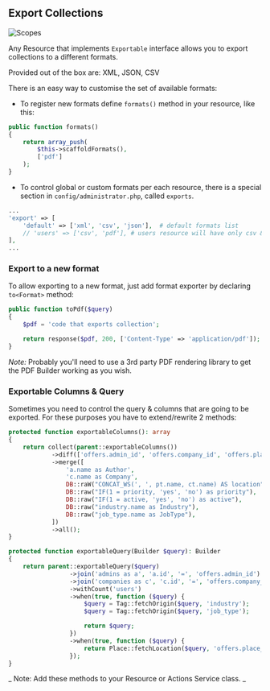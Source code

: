 ## Export Collections

![Scopes](http://docs.adminarchitect.com/docs/images/index/exports.jpg)

Any Resource that implements `Exportable` interface allows you to export collections to a different formats.

Provided out of the box are: XML, JSON, CSV

There is an easy way to customise the set of available formats:

* To register new formats define `formats()` method in your resource, like this:

```php
public function formats()
{
	return array_push(
		$this->scaffoldFormats(),
		['pdf']
	);
}
```
* To control global or custom formats per each resource, there is a special section in `config/administrator.php`, called `exports`.

```php
...
'export' => [
    'default' => ['xml', 'csv', 'json'],  # default formats list
    // 'users' => ['csv', 'pdf'], # users resource will have only csv & pdf formats
],
...
```

### Export to a new format
To allow exporting to a new format, just add format exporter by declaring `to<Format>` method:

```php
public function toPdf($query)
{
	$pdf = 'code that exports collection';

	return response($pdf, 200, ['Content-Type' => 'application/pdf']);
}
```

*Note:* Probably you'll need to use a 3rd party PDF rendering library to get the PDF Builder working as you wish.

### Exportable Columns & Query

Sometimes you need to control the query & columns that are going to be exported.
For these purposes you have to extend/rewrite 2 methods:

```php
protected function exportableColumns(): array
{
	return collect(parent::exportableColumns())
            ->diff(['offers.admin_id', 'offers.company_id', 'offers.place_id']])
            ->merge([
                'a.name as Author',
                'c.name as Company',
                DB::raW("CONCAT_WS(', ', pt.name, ct.name) AS location"),
                DB::raw("IF(1 = priority, 'yes', 'no') as priority"),
                DB::raw("IF(1 = active, 'yes', 'no') as active"),
                DB::raw("industry.name as Industry"),
                DB::raw("job_type.name as JobType"),
            ])
            ->all();
}

protected function exportableQuery(Builder $query): Builder
{
    return parent::exportableQuery($query)
                 ->join('admins as a', 'a.id', '=', 'offers.admin_id')
                 ->join('companies as c', 'c.id', '=', 'offers.company_id')
                 ->withCount('users')
                 ->when(true, function ($query) {
                     $query = Tag::fetchOrigin($query, 'industry');
                     $query = Tag::fetchOrigin($query, 'job_type');

                     return $query;
                 })
                 ->when(true, function ($query) {
                     return Place::fetchLocation($query, 'offers.place_id');
                 });
}
```
_ Note: Add these methods to your Resource or Actions Service class. _
